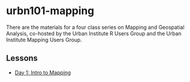 # urbn101-mapping

There are the materials for a four class series on Mapping and Geospatial Analysis, co-hosted by the Urban Institute R Users Group and the Urban Institute Mapping Users Group.


## Lessons

* [Day 1: Intro to Mapping](https://ui-research.github.io/urbn101-mapping/lessons/01_lesson.html)
